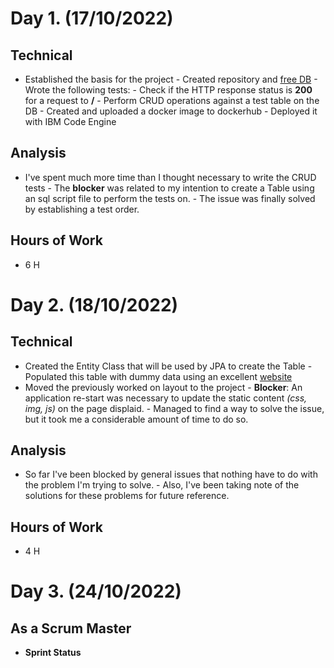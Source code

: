 # Day 1. (17/10/2022)

## Technical

- Established the basis for the project
      - Created repository and [free DB](https://www.freesqldatabase.com/) 
      - Wrote the following tests:
          - Check if the HTTP response status is **200** for a request to **/**
          - Perform CRUD operations against a test table on the DB
      - Created and uploaded a docker image to dockerhub
      - Deployed it with IBM Code Engine
      
## Analysis

- I've spent much more time than I thought necessary to write the CRUD tests
      - The **blocker** was related to my intention to create a Table using an sql script file to perform the tests on.
      - The issue was finally solved by establishing a test order.

## Hours of Work

- 6 H

# Day 2. (18/10/2022)

## Technical

- Created the Entity Class that will be used by JPA to create the Table
      - Populated this table with dummy data using an excellent [website](https://filldb.info/)
- Moved the previously worked on layout to the project
      - **Blocker**: An application re-start was necessary to update the static content *(css, img, js)* on the page displaid.
          - Managed to find a way to solve the issue, but it took me a considerable amount of time to do so.

## Analysis

- So far I've been blocked by general issues that nothing have to do with the problem I'm trying to solve.
      - Also, I've been taking note of the solutions for these problems for future reference.

## Hours of Work

- 4 H

# Day 3. (24/10/2022)

## As a Scrum Master

- **Sprint Status**
      